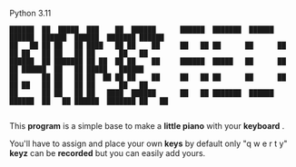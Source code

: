 Python 3.11
```
██████  ██  █████  ███    ██  ██████      ██████  ███████  ██████  ██████  ██████  ██████  ███████ ██████  
██   ██ ██ ██   ██ ████   ██ ██    ██     ██   ██ ██      ██      ██    ██ ██   ██ ██   ██ ██      ██   ██ 
██████  ██ ███████ ██ ██  ██ ██    ██     ██████  █████   ██      ██    ██ ██████  ██   ██ █████   ██████  
██      ██ ██   ██ ██  ██ ██ ██    ██     ██   ██ ██      ██      ██    ██ ██   ██ ██   ██ ██      ██   ██ 
██      ██ ██   ██ ██   ████  ██████      ██   ██ ███████  ██████  ██████  ██   ██ ██████  ███████ ██   ██ 
                                                                                                           
```

This **program** is a simple base to make a **little piano** with your **keyboard** . 

You'll have to assign and place your own **keys** by default only "q w e r t y" **keyz** can be **recorded** but you can easily add yours.
